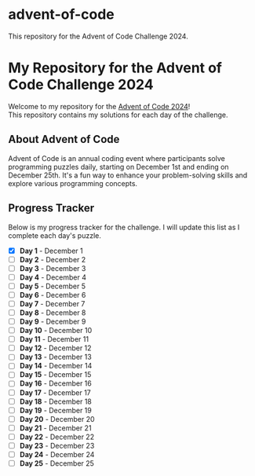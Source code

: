 # advent-of-code
This repository for the Advent of Code Challenge 2024.
# My Repository for the Advent of Code Challenge 2024

Welcome to my repository for the [Advent of Code 2024](https://adventofcode.com/2024)!  
This repository contains my solutions for each day of the challenge.

## About Advent of Code
Advent of Code is an annual coding event where participants solve programming puzzles daily, starting on December 1st and ending on December 25th. It's a fun way to enhance your problem-solving skills and explore various programming concepts.

## Progress Tracker

Below is my progress tracker for the challenge. I will update this list as I complete each day's puzzle.

- [x] **Day 1** - December 1  
- [ ] **Day 2** - December 2  
- [ ] **Day 3** - December 3  
- [ ] **Day 4** - December 4  
- [ ] **Day 5** - December 5  
- [ ] **Day 6** - December 6  
- [ ] **Day 7** - December 7  
- [ ] **Day 8** - December 8  
- [ ] **Day 9** - December 9  
- [ ] **Day 10** - December 10  
- [ ] **Day 11** - December 11  
- [ ] **Day 12** - December 12  
- [ ] **Day 13** - December 13  
- [ ] **Day 14** - December 14  
- [ ] **Day 15** - December 15  
- [ ] **Day 16** - December 16  
- [ ] **Day 17** - December 17  
- [ ] **Day 18** - December 18  
- [ ] **Day 19** - December 19  
- [ ] **Day 20** - December 20  
- [ ] **Day 21** - December 21  
- [ ] **Day 22** - December 22  
- [ ] **Day 23** - December 23  
- [ ] **Day 24** - December 24  
- [ ] **Day 25** - December 25  
